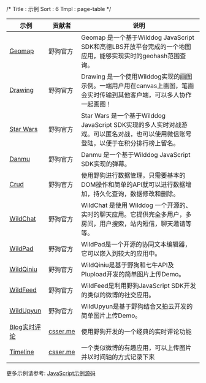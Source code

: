 /*
Title : 示例
Sort : 6
Tmpl : page-table
*/

| 示例 | 贡献者 | 说明 | 
|----|----|----|
|<a href="https://github.com/WildDogTeam/demo-js-geomap" target="_blank">Geomap</a>|野狗官方 | Geomap 是一个基于Wilddog JavaScript SDK和高德LBS开放平台完成的一个地图应用，能够实现实时的geohash范围查询。|
|<a href="https://github.com/WildDogTeam/demo-js-drawing" target="_blank">Drawing</a> |野狗官方 | Drawing 是一个使用Wilddog实现的画图示例。一端用户用在canvas上画图，笔画会实时传输到其他客户端，可以多人协作一起画图！ |
|<a href="https://github.com/WildDogTeam/demo-js-starwars" target="_blank">Star Wars</a> | 野狗官方 | Star Wars 是一个基于Wilddog JavaScript SDK实现的多人实时对战游戏。可以匿名对战，也可以使用微信账号登陆，以便于在积分排行榜上留名。 |
|<a href="https://github.com/WildDogTeam/demo-js-danmu" target="_blank">Danmu</a> |野狗官方 |	Danmu 是一个基于Wilddog JavaScript SDK实现的弹幕。|
|<a href="https://github.com/WildDogTeam/demo-js-crud" target="_blank">Crud</a> |野狗官方 | 使用野狗进行数据管理，只需要基本的DOM操作和简单的API就可以进行数据增加，持久化查询，数据修改和删除。 |
|<a href="https://github.com/WildDogTeam/demo-js-wildchat" target="_blank">WildChat</a>|野狗官方 | WildChat 是使用 Wilddog 一个开源的、实时的聊天应用。它提供完全多用户，多房间，用户搜索，站内短信，聊天邀请等等。 |
|<a href="https://github.com/WildDogTeam/demo-js-wildpad" target="_blank">WildPad</a>|野狗官方 | WildPad是一个开源的协同文本编辑器，它可以嵌入到较大的应用中。 |
|<a href="https://github.com/WildDogTeam/demo-js-wildqiniu" target="_blank">WildQiniu</a>|野狗官方 | WildQiniu是基于野狗和七牛API及Plupload开发的简单图片上传Demo。 |
|<a href="https://github.com/WildDogTeam/demo-js-wildfeed" target="_blank">WildFeed</a>|野狗官方 | WildFeed是利用野狗JavaScript SDK开发的类似的微博的社交应用。 |
|<a href="https://github.com/WildDogTeam/demo-js-wild-upyun" target="_blank">WildUpyun</a>|野狗官方 | WildUpyun是基于野狗结合又拍云开发的简单图片上传Demo。 |
|<a href="https://github.com/indooorsman/indooorsman.github.io/blob/master/_harp/assets/js/rl-comments.js" target="_blank">Blog实时评论</a>|<a href="http://blog.csser.me/" target="_blank">csser.me</a> | 使用野狗开发的一个经典的实时评论功能 |
|<a href="http://blog.csser.me/demo-timeline/" target="_blank">Timeline</a>| <a href="http://blog.csser.me/" target="_blank">csser.me</a> | 一个类似微博的有趣应用，可以上传图片并以时间轴的方式记录下来 |

更多示例请参考: <a href="https://www.wilddog.com/download/download-js-source" target="_blank">JavaScript示例源码</a>